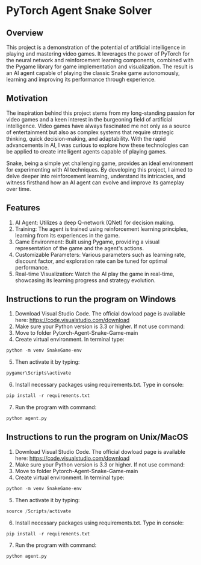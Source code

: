<h1> PyTorch Agent Snake Solver </h1>

<h2> Overview </h2>

This project is a demonstration of the potential of artificial intelligence in playing and mastering video games. It leverages the power of PyTorch for the neural network and reinforcement learning components, combined with the Pygame library for game implementation and visualization. The result is an AI agent capable of playing the classic Snake game autonomously, learning and improving its performance through experience.

<h2> Motivation </h2>

The inspiration behind this project stems from my long-standing passion for video games and a keen interest in the burgeoning field of artificial intelligence. Video games have always fascinated me not only as a source of entertainment but also as complex systems that require strategic thinking, quick decision-making, and adaptability. With the rapid advancements in AI, I was curious to explore how these technologies can be applied to create intelligent agents capable of playing games.

Snake, being a simple yet challenging game, provides an ideal environment for experimenting with AI techniques. By developing this project, I aimed to delve deeper into reinforcement learning, understand its intricacies, and witness firsthand how an AI agent can evolve and improve its gameplay over time.

<h2> Features </h2>

1. AI Agent: Utilizes a deep Q-network (QNet) for decision making.
2. Training: The agent is trained using reinforcement learning principles, learning from its experiences in the game.
3. Game Environment: Built using Pygame, providing a visual representation of the game and the agent's actions.
4. Customizable Parameters: Various parameters such as learning rate, discount factor, and exploration rate can be tuned for optimal performance.
5. Real-time Visualization: Watch the AI play the game in real-time, showcasing its learning progress and strategy evolution.

<h2> Instructions to run the program on Windows </h2> 

1. Download Visual Studio Code. The official dowload page is available here: https://code.visualstudio.com/download
2. Make sure your Python version is 3.3 or higher. If not use command:
3. Move to folder Pytorch-Agent-Snake-Game-main
4. Create virtual environment. In terminal type:
```python
python -m venv SnakeGame-env
```
5. Then activate it by typing:
```python
pygamer\Scripts\activate
```
6. Install necessary packages using requirements.txt. Type in console:
```python
pip install -r requirements.txt
```
7. Run the program with command:
```python
python agent.py
```

<h2> Instructions to run the program on Unix/MacOS </h2> 

1. Download Visual Studio Code. The official dowload page is available here: https://code.visualstudio.com/download
2. Make sure your Python version is 3.3 or higher. If not use command:
3. Move to folder Pytorch-Agent-Snake-Game-main
4. Create virtual environment. In terminal type:
```python
python -m venv SnakeGame-env
```
5. Then activate it by typing:
```python
source /Scripts/activate
```
6. Install necessary packages using requirements.txt. Type in console:
```python
pip install -r requirements.txt
```
7. Run the program with command:
```python
python agent.py
```
